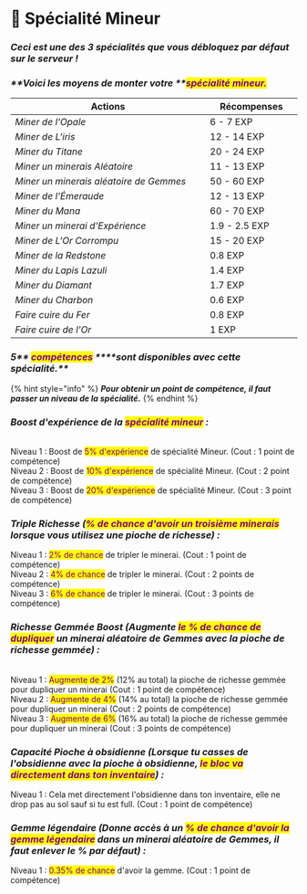 # 💎 Spécialité Mineur

### _**Ceci est une des 3 spécialités que vous débloquez par défaut sur le serveur !**_

### _**Voici les moyens de monter votre **<mark style="color:purple;">**spécialité mineur.**</mark>_&#x20;



<table><thead><tr><th width="400">Actions</th><th width="157">Récompenses</th></tr></thead><tbody><tr><td><em>Miner de l'Opale</em></td><td>6 - 7 EXP</td></tr><tr><td><em>Miner de L'iris</em></td><td>12 - 14 EXP </td></tr><tr><td><em>Miner du Titane</em></td><td>20 - 24 EXP</td></tr><tr><td><em>Miner un minerais Aléatoire</em></td><td>11 - 13 EXP</td></tr><tr><td><em>Miner un minerais aléatoire de Gemmes</em></td><td>50 - 60 EXP</td></tr><tr><td><em>Miner de l'Émeraude</em></td><td>12 - 13 EXP</td></tr><tr><td><em>Miner du Mana</em></td><td>60 - 70 EXP</td></tr><tr><td><em>Miner un minerai d'Expérience</em></td><td>1.9 - 2.5 EXP</td></tr><tr><td><em>Miner de L'Or Corrompu</em></td><td>15 - 20 EXP</td></tr><tr><td><em>Miner de la Redstone</em></td><td>0.8 EXP</td></tr><tr><td><em>Miner du Lapis Lazuli</em></td><td>1.4 EXP</td></tr><tr><td><em>Miner du Diamant</em></td><td>1.7 EXP</td></tr><tr><td><em>Miner du Charbon</em></td><td>0.6 EXP</td></tr><tr><td><em>Faire cuire du Fer</em></td><td>0.8 EXP</td></tr><tr><td><em>Faire cuire de l'Or</em></td><td>1 EXP</td></tr></tbody></table>

### _**5**** **<mark style="color:purple;">**compétences**</mark>** ****sont disponibles avec cette spécialité.**_

{% hint style="info" %}
_**Pour obtenir un point de compétence, il faut passer un niveau de la spécialité.**_&#x20;
{% endhint %}

### _Boost d'expérience de la <mark style="color:purple;">spécialité mineur</mark> :_&#x20;

\
Niveau 1 : Boost de <mark style="color:purple;">5% d'expérience</mark> de spécialité Mineur. (Cout : 1 point de compétence) \
Niveau 2 : Boost de <mark style="color:purple;">10% d'expérience</mark> de spécialité Mineur. (Cout : 2 point de compétence) \
Niveau 3 : Boost de <mark style="color:purple;">20% d'expérience</mark> de spécialité Mineur. (Cout : 3 point de compétence)

### _Triple Richesse (<mark style="color:purple;">% de chance d'avoir un troisième minerais</mark> lorsque vous utilisez une pioche de richesse) :_&#x20;

Niveau 1 : <mark style="color:purple;">2% de chance</mark> de tripler le minerai. (Cout : 1 point de compétence) \
Niveau 2 : <mark style="color:purple;">4% de chance</mark> de tripler le minerai. (Cout : 2 points de compétence) \
Niveau 3 : <mark style="color:purple;">6% de chance</mark> de tripler le minerai. (Cout : 3 points de compétence)

### _Richesse Gemmée Boost (Augmente <mark style="color:purple;">le % de chance de dupliquer</mark> un minerai aléatoire de Gemmes avec la pioche de richesse gemmée) :_&#x20;

\
Niveau 1 : <mark style="color:purple;">Augmente de 2%</mark> (12% au total) la pioche de richesse gemmée pour dupliquer un minerai (Cout : 1 point de compétence) \
Niveau 2 : <mark style="color:purple;">Augmente de 4%</mark> (14% au total) la pioche de richesse gemmée pour dupliquer un minerai (Cout : 2 points de compétence) \
Niveau 3 : <mark style="color:purple;">Augmente de 6%</mark> (16% au total) la pioche de richesse gemmée pour dupliquer un minerai (Cout : 3 points de compétence)

### _Capacité Pioche à obsidienne (Lorsque tu casses de l'obsidienne avec la pioche à obsidienne, <mark style="color:purple;">le bloc va directement dans ton inventaire</mark>) :_     &#x20;

Niveau 1 : Cela met directement l'obsidienne dans ton inventaire, elle ne drop pas au sol sauf si tu est full. (Cout : 1 point de compétence)

### _Gemme légendaire (Donne accès à un <mark style="color:purple;">% de chance d'avoir la gemme légendaire</mark> dans un minerai aléatoire de Gemmes, il faut enlever le % par défaut) :_&#x20;

Niveau 1 : <mark style="color:purple;">0.35% de chance</mark> d'avoir la gemme. (Cout : 1 point de compétence)
